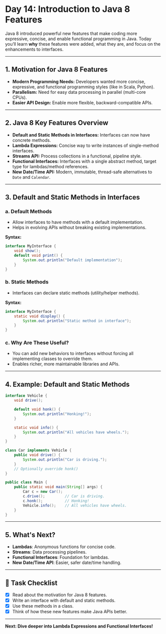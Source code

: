 # Day 14: Introduction to Java 8 Features

Java 8 introduced powerful new features that make coding more expressive, concise, and enable functional programming in Java. Today you’ll learn **why** these features were added, what they are, and focus on the enhancements to interfaces.

---

## 1. Motivation for Java 8 Features

- **Modern Programming Needs:** Developers wanted more concise, expressive, and functional programming styles (like in Scala, Python).
- **Parallelism:** Need for easy data processing in parallel (multi-core CPUs).
- **Easier API Design:** Enable more flexible, backward-compatible APIs.

---

## 2. Java 8 Key Features Overview

- **Default and Static Methods in Interfaces:** Interfaces can now have concrete methods.
- **Lambda Expressions:** Concise way to write instances of single-method interfaces.
- **Streams API:** Process collections in a functional, pipeline style.
- **Functional Interfaces:** Interfaces with a single abstract method, target type for lambdas/method references.
- **New Date/Time API:** Modern, immutable, thread-safe alternatives to `Date` and `Calendar`.

---

## 3. Default and Static Methods in Interfaces

### a. Default Methods

- Allow interfaces to have methods with a default implementation.
- Helps in evolving APIs without breaking existing implementations.

**Syntax:**
```java
interface MyInterface {
    void show();
    default void print() {
        System.out.println("Default implementation");
    }
}
```

### b. Static Methods

- Interfaces can declare static methods (utility/helper methods).

**Syntax:**
```java
interface MyInterface {
    static void display() {
        System.out.println("Static method in interface");
    }
}
```

### c. Why Are These Useful?

- You can add new behaviors to interfaces without forcing all implementing classes to override them.
- Enables richer, more maintainable libraries and APIs.

---

## 4. Example: Default and Static Methods

```java
interface Vehicle {
    void drive();

    default void honk() {
        System.out.println("Honking!");
    }

    static void info() {
        System.out.println("All vehicles have wheels.");
    }
}

class Car implements Vehicle {
    public void drive() {
        System.out.println("Car is driving.");
    }
    // Optionally override honk()
}

public class Main {
    public static void main(String[] args) {
        Car c = new Car();
        c.drive();         // Car is driving.
        c.honk();          // Honking!
        Vehicle.info();    // All vehicles have wheels.
    }
}
```

---

## 5. What's Next?

- **Lambdas**: Anonymous functions for concise code.
- **Streams**: Data processing pipelines.
- **Functional Interfaces**: Foundation for lambdas.
- **New Date/Time API**: Easier, safer date/time handling.

---

## 🎯 Task Checklist

- [x] Read about the motivation for Java 8 features.
- [x] Write an interface with default and static methods.
- [x] Use these methods in a class.
- [x] Think of how these new features make Java APIs better.

---

**Next: Dive deeper into Lambda Expressions and Functional Interfaces!**